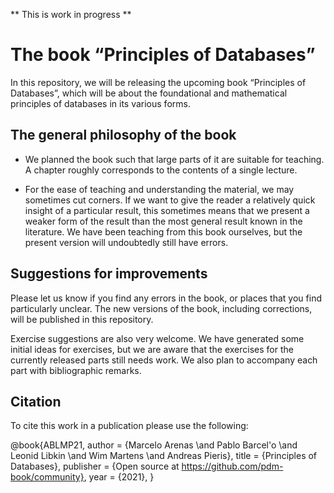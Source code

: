 
** This is work in progress **

# The book “Principles of Databases”

In this repository, we will be releasing the upcoming book “Principles
of Databases”, which will be about the foundational and mathematical
principles of databases in its various forms. 

## The general philosophy of the book

* We planned the book such that large parts of it are suitable for
teaching.  A chapter roughly corresponds to the contents of a single
lecture.

* For the ease of teaching and understanding the material, we may
sometimes cut corners. If we want to give the reader a relatively
quick insight of a particular result, this sometimes means that we
present a weaker form of the result than the most general result known
in the literature.  We have been teaching from this book ourselves,
but the present version will undoubtedly still have errors.

## Suggestions for improvements

Please let us know if you find any errors in the book, or places that
you find particularly unclear. The new versions of the book, including
corrections, will be published in this repository.

Exercise suggestions are also very welcome. We have generated some
initial ideas for exercises, but we are aware that the exercises for
the currently released parts still needs work. We also plan to
accompany each part with bibliographic remarks.

## Citation

To cite this work in a publication please use the following:

@book{ABLMP21,
	author = {Marcelo Arenas \and Pablo Barcel\'o \and Leonid Libkin \and Wim Martens \and Andreas Pieris},
	title =	 {Principles of Databases},
	publisher = {Open source at https://github.com/pdm-book/community},
	year = {2021},
}